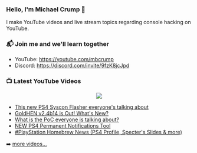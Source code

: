 ### Hello, I'm Michael Crump 👋

I make YouTube videos and live stream topics regarding console hacking on YouTube. 

### 📬 Join me and we'll learn together

- YouTube: https://youtube.com/mbcrump
- Discord: https://discord.com/invite/9fzK8jcJpd

### 📺 Latest YouTube Videos

<div align="center">

[<img src="https://img.shields.io/badge/-Subscribe-red?style=for-the-badge&logo=youtube&logoColor=white"/>](https://www.youtube.com/c/mbcrump?sub_confirmation=1)

</div>

<!-- YOUTUBE:START -->
- [This new PS4 Syscon Flasher everyone&#39;s talking about](https://www.youtube.com/watch?v=iahrOxXtH3s)
- [GoldHEN v2.4b14 is Out! What&#39;s New?](https://www.youtube.com/watch?v=JA_FqZSBfos)
- [What is the PoC everyone is talking about?](https://www.youtube.com/watch?v=Lapj8KhGgKw)
- [NEW PS4 Permanent Notifications Tool](https://www.youtube.com/watch?v=5mjclzTsipg)
- [#PlayStation Homebrew News &lpar;PS4 Profile, Specter&#39;s Slides &amp; more&rpar;](https://www.youtube.com/watch?v=sThCSlKNWDI)
<!-- YOUTUBE:END -->

➡️ [more videos...](https://youtube.com/mbcrump)

